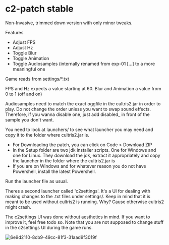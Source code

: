 # c2-patch stable

Non-Invasive, trimmed down version with only minor tweaks. 

Features
- Adjust FPS
- Adjust Hz
- Toggle Blur
- Toggle Animation
- Toggle Audiosamples (internally renamed from exp-01 [...] to a more meaningful one

Game reads from settings/*.txt

FPS and Hz expects a value starting at 60.
Blur and Animation a value from 0 to 1 (off and on)

Audiosamples need to match the exact oggfile in the cultris2.jar in order to play. Do not change the order unless you want to swap sound effects.
Therefore, if you wanna disable one, just add disabled_ in front of the sample you don't want.

You need to look at launchers/ to see what launcher you may need and copy it to the folder where cultris2.jar is.

- For Downloading the patch, you can click on Code > Download ZIP
- In the Setup folder are two jdk installer scripts. One for Windows and one for Linux. They download the jdk, extract it appropriately and copy the launcher in the folder where the cultris2.jar is
- If you are on Windows and for whatever reason you do not have Powershell, install the latest Powershell. 

Run the launcher file as usual.

Theres a second launcher called 'c2settings'. It's a UI for dealing with making changes to the .txt files under settings/.
Keep in mind that it is meant to be used without cultris2 is running. Why? Cause otherwise cultris2 might crash.

The c2settings UI was done without aesthetics in mind. If you want to improve it, feel free todo so.
Note that you are not supposed to change stuff in the c2settings UI during the game runs. 

![6e9d2110-8cb9-49cc-81f3-31aad9f3019f](https://github.com/zDEFz/c2-patch/assets/24463722/8ee34edc-7941-4401-ad95-cc4647f2973d)
